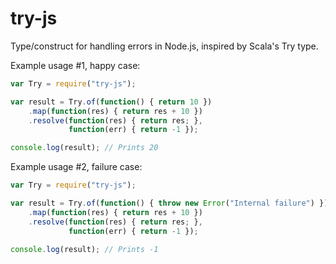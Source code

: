 # try-js
Type/construct for handling errors in Node.js, inspired by Scala's Try type.

Example usage #1, happy case:
```javascript
var Try = require("try-js");

var result = Try.of(function() { return 10 })
    .map(function(res) { return res + 10 })
    .resolve(function(res) { return res; },
             function(err) { return -1 });

console.log(result); // Prints 20
```

Example usage #2, failure case:
```javascript
var Try = require("try-js");

var result = Try.of(function() { throw new Error("Internal failure") })
    .map(function(res) { return res + 10 })
    .resolve(function(res) { return res; },
             function(err) { return -1 });

console.log(result); // Prints -1
```

